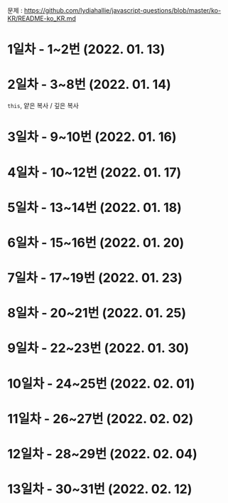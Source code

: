문제 : https://github.com/lydiahallie/javascript-questions/blob/master/ko-KR/README-ko_KR.md

# 1일차 - 1~2번 (2022. 01. 13)
# 2일차 - 3~8번 (2022. 01. 14)
`this`, 얕은 복사 / 깊은 복사
# 3일차 - 9~10번 (2022. 01. 16)
# 4일차 - 10~12번 (2022. 01. 17)
# 5일차 - 13~14번 (2022. 01. 18)
# 6일차 - 15~16번 (2022. 01. 20)
# 7일차 - 17~19번 (2022. 01. 23)
# 8일차 - 20~21번 (2022. 01. 25)
# 9일차 - 22~23번 (2022. 01. 30)
# 10일차 - 24~25번 (2022. 02. 01)
# 11일차 - 26~27번 (2022. 02. 02)
# 12일차 - 28~29번 (2022. 02. 04)
# 13일차 - 30~31번 (2022. 02. 12)
